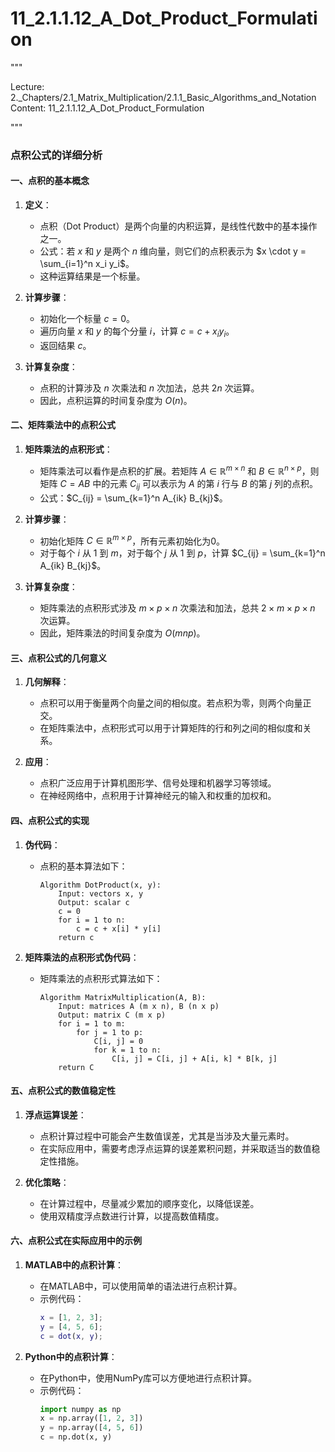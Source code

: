 # 11_2.1.1.12_A_Dot_Product_Formulation

"""

Lecture: 2._Chapters/2.1_Matrix_Multiplication/2.1.1_Basic_Algorithms_and_Notation
Content: 11_2.1.1.12_A_Dot_Product_Formulation

"""

### 点积公式的详细分析

#### 一、点积的基本概念

1. **定义**：
   - 点积（Dot Product）是两个向量的内积运算，是线性代数中的基本操作之一。
   - 公式：若 $x$ 和 $y$ 是两个 $n$ 维向量，则它们的点积表示为 $x \cdot y = \sum_{i=1}^n x_i y_i$。
   - 这种运算结果是一个标量。

2. **计算步骤**：
   - 初始化一个标量 $c = 0$。
   - 遍历向量 $x$ 和 $y$ 的每个分量 $i$，计算 $c = c + x_i y_i$。
   - 返回结果 $c$。

3. **计算复杂度**：
   - 点积的计算涉及 $n$ 次乘法和 $n$ 次加法，总共 $2n$ 次运算。
   - 因此，点积运算的时间复杂度为 $O(n)$。

#### 二、矩阵乘法中的点积公式

1. **矩阵乘法的点积形式**：
   - 矩阵乘法可以看作是点积的扩展。若矩阵 $A \in \mathbb{R}^{m \times n}$ 和 $B \in \mathbb{R}^{n \times p}$，则矩阵 $C = AB$ 中的元素 $C_{ij}$ 可以表示为 $A$ 的第 $i$ 行与 $B$ 的第 $j$ 列的点积。
   - 公式：$C_{ij} = \sum_{k=1}^n A_{ik} B_{kj}$。

2. **计算步骤**：
   - 初始化矩阵 $C \in \mathbb{R}^{m \times p}$，所有元素初始化为0。
   - 对于每个 $i$ 从 1 到 $m$，对于每个 $j$ 从 1 到 $p$，计算 $C_{ij} = \sum_{k=1}^n A_{ik} B_{kj}$。

3. **计算复杂度**：
   - 矩阵乘法的点积形式涉及 $m \times p \times n$ 次乘法和加法，总共 $2 \times m \times p \times n$ 次运算。
   - 因此，矩阵乘法的时间复杂度为 $O(mnp)$。

#### 三、点积公式的几何意义

1. **几何解释**：
   - 点积可以用于衡量两个向量之间的相似度。若点积为零，则两个向量正交。
   - 在矩阵乘法中，点积形式可以用于计算矩阵的行和列之间的相似度和关系。

2. **应用**：
   - 点积广泛应用于计算机图形学、信号处理和机器学习等领域。
   - 在神经网络中，点积用于计算神经元的输入和权重的加权和。

#### 四、点积公式的实现

1. **伪代码**：
   - 点积的基本算法如下：
     ```pseudo
     Algorithm DotProduct(x, y):
         Input: vectors x, y
         Output: scalar c
         c = 0
         for i = 1 to n:
             c = c + x[i] * y[i]
         return c
     ```

2. **矩阵乘法的点积形式伪代码**：
   - 矩阵乘法的点积形式算法如下：
     ```pseudo
     Algorithm MatrixMultiplication(A, B):
         Input: matrices A (m x n), B (n x p)
         Output: matrix C (m x p)
         for i = 1 to m:
             for j = 1 to p:
                 C[i, j] = 0
                 for k = 1 to n:
                     C[i, j] = C[i, j] + A[i, k] * B[k, j]
         return C
     ```

#### 五、点积公式的数值稳定性

1. **浮点运算误差**：
   - 点积计算过程中可能会产生数值误差，尤其是当涉及大量元素时。
   - 在实际应用中，需要考虑浮点运算的误差累积问题，并采取适当的数值稳定性措施。

2. **优化策略**：
   - 在计算过程中，尽量减少累加的顺序变化，以降低误差。
   - 使用双精度浮点数进行计算，以提高数值精度。

#### 六、点积公式在实际应用中的示例

1. **MATLAB中的点积计算**：
   - 在MATLAB中，可以使用简单的语法进行点积计算。
   - 示例代码：
     ```matlab
     x = [1, 2, 3];
     y = [4, 5, 6];
     c = dot(x, y);
     ```

2. **Python中的点积计算**：
   - 在Python中，使用NumPy库可以方便地进行点积计算。
   - 示例代码：
     ```python
     import numpy as np
     x = np.array([1, 2, 3])
     y = np.array([4, 5, 6])
     c = np.dot(x, y)
     ```